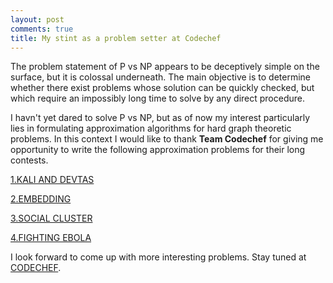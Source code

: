 ```yaml
---
layout: post
comments: true
title: My stint as a problem setter at Codechef
---
```


The problem statement of P vs NP appears to be deceptively simple on the surface, but it is colossal underneath. The main objective is to determine whether there exist problems whose solution can be quickly checked, but which require an impossibly long time to solve by any direct procedure.

I havn't yet dared to solve P vs NP, but as of now my interest particularly lies in formulating approximation algorithms for hard graph theoretic problems. In this context I would like to thank **Team Codechef** for giving me opportunity to write the following approximation problems for their long contests. 

<a href="https://www.codechef.com/problems/KALKI">1.KALI AND DEVTAS</a>

<a href="https://www.codechef.com/problems/EMBED">2.EMBEDDING</a>

<a href="https://www.codechef.com/problems/SCLUSTER">3.SOCIAL CLUSTER</a>

<a href="https://www.codechef.com/problems/EBOLA">4.FIGHTING EBOLA</a>

I look forward to come up with more interesting problems. Stay tuned at <a href="https://www.codechef.com">CODECHEF</a>.


